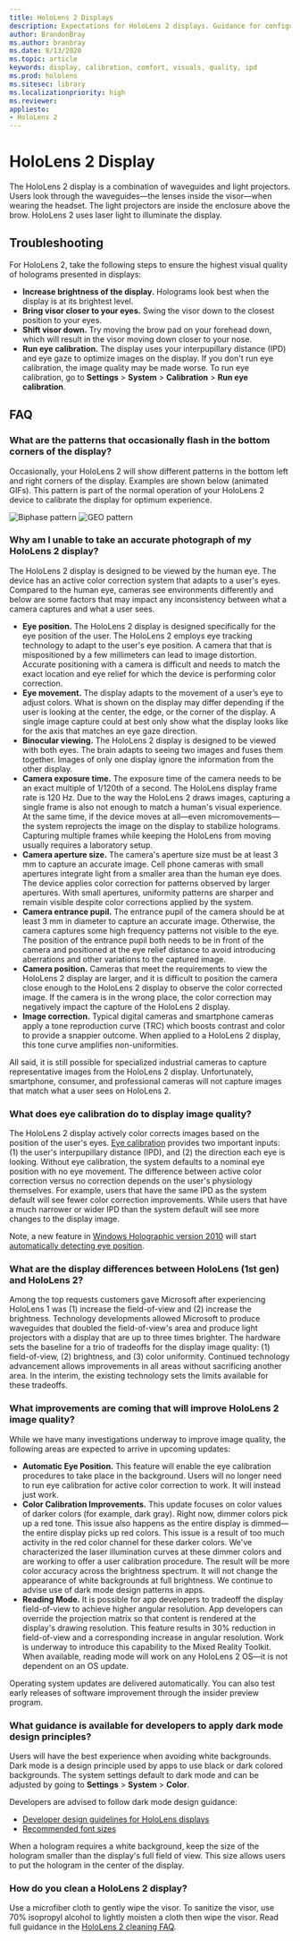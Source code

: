 ```yaml
---
title: HoloLens 2 Displays
description: Expectations for HoloLens 2 displays. Guidance for configuring displays for best image quality.
author: BrandonBray
ms.author: branbray
ms.date: 8/13/2020
ms.topic: article
keywords: display, calibration, comfort, visuals, quality, ipd
ms.prod: hololens
ms.sitesec: library
ms.localizationpriority: high
ms.reviewer: 
appliesto:
- HoloLens 2
---
```


# HoloLens 2 Display

The HoloLens 2 display is a combination of waveguides and light projectors. Users look through the waveguides—the lenses inside the visor—when wearing the headset. The light projectors are inside the enclosure above the brow. HoloLens 2 uses laser light to illuminate the display.

## Troubleshooting

For HoloLens 2, take the following steps to ensure the highest visual quality of holograms presented in displays:

* **Increase brightness of the display.** Holograms look best when the display is at its brightest level.
* **Bring visor closer to your eyes.** Swing the visor down to the closest position to your eyes.
* **Shift visor down.** Try moving the brow pad on your forehead down, which will result in the visor moving down closer to your nose.
* **Run eye calibration.** The display uses your interpupillary distance (IPD) and eye gaze to optimize images on the display. If you don't run eye calibration, the image quality may be made worse. To run eye calibration, go to **Settings** > **System** > **Calibration** > **Run eye calibration**.

## FAQ

### What are the patterns that occasionally flash in the bottom corners of the display?

Occasionally, your HoloLens 2 will show different patterns in the bottom left and right corners of the display. Examples are shown below (animated GIFs). This pattern is part of the normal operation of your HoloLens 2 device to calibrate the display for optimum experience.

![Biphase pattern](./images/DAT-Biphase-Fiducial.gif) ![GEO pattern](./images/DAT-GEO-Fiducial.gif)

### Why am I unable to take an accurate photograph of my HoloLens 2 display?

The HoloLens 2 display is designed to be viewed by the human eye. The device has an active color correction system that adapts to a user's eyes. Compared to the human eye, cameras see environments differently and below are some factors that may impact any inconsistency between what a camera captures and what a user sees.

* **Eye position.** The HoloLens 2 display is designed specifically for the eye position of the user. The HoloLens 2 employs eye tracking technology to adapt to the user's eye position. A camera that that is mispositioned by a few millimeters can lead to image distortion. Accurate positioning with a camera is difficult and needs to match the exact location and eye relief for which the device is performing color correction.
* **Eye movement.** The display adapts to the movement of a user’s eye to adjust colors. What is shown on the display may differ depending if the user is looking at the center, the edge, or the corner of the display. A single image capture could at best only show what the display looks like for the axis that matches an eye gaze direction.
* **Binocular viewing.** The HoloLens 2 display is designed to be viewed with both eyes. The brain adapts to seeing two images and fuses them together. Images of only one display ignore the information from the other display.
* **Camera exposure time.** The exposure time of the camera needs to be an exact multiple of 1/120th of a second. The HoloLens display frame rate is 120 Hz. Due to the way the HoloLens 2 draws images, capturing a single frame is also not enough to match a human's visual experience. At the same time, if the device moves at all—even micromovements—the system reprojects the image on the display to stabilize holograms. Capturing multiple frames while keeping the HoloLens from moving usually requires a laboratory setup.
* **Camera aperture size.** The camera's aperture size must be at least 3 mm to capture an accurate image. Cell phone cameras with small apertures integrate light from a smaller area than the human eye does. The device applies color correction for patterns observed by larger apertures. With small apertures, uniformity patterns are sharper and remain visible despite color corrections applied by the system.
* **Camera entrance pupil.** The entrance pupil of the camera should be at least 3 mm in diameter to capture an accurate image. Otherwise, the camera captures some high frequency patterns not visible to the eye. The position of the entrance pupil both needs to be in front of the camera and positioned at the eye relief distance to avoid introducing aberrations and other variations to the captured image.
* **Camera position.** Cameras that meet the requirements to view the HoloLens 2 display are larger, and it is difficult to position the camera close enough to the HoloLens 2 display to observe the color corrected image. If the camera is in the wrong place, the color correction may negatively impact the capture of the HoloLens 2 display.
* **Image correction.** Typical digital cameras and smartphone cameras apply a tone reproduction curve (TRC) which boosts contrast and color to provide a snappier outcome. When applied to a HoloLens 2 display, this tone curve amplifies non-uniformities.

All said, it is still possible for specialized industrial cameras to capture representative images from the HoloLens 2 display. Unfortunately, smartphone, consumer, and professional cameras will not capture images that match what a user sees on HoloLens 2.

### What does eye calibration do to display image quality?

The HoloLens 2 display actively color corrects images based on the position of the user's eyes. [Eye calibration](hololens-calibration.md) provides two important inputs: (1) the user's interpupillary distance (IPD), and (2) the direction each eye is looking. Without eye calibration, the system defaults to a nominal eye position with no eye movement. The difference between active color correction versus no correction depends on the user's physiology themselves. For example, users that have the same IPD as the system default will see fewer color correction improvements. While users that have a much narrower or wider IPD than the system default will see more changes to the display image.

Note, a new feature in [Windows Holographic version 2010](hololens-release-notes.md#windows-holographic-version-2010) will start [automatically detecting eye position](hololens-calibration.md#auto-eye-position-support). 

### What are the display differences between HoloLens (1st gen) and HoloLens 2?

Among the top requests customers gave Microsoft after experiencing HoloLens 1 was (1) increase the field-of-view and (2) increase the brightness. Technology developments allowed Microsoft to produce waveguides that doubled the field-of-view's area and produce light projectors with a display that are up to three times brighter. The hardware sets the baseline for a trio of tradeoffs for the display image quality: (1) field-of-view, (2) brightness, and (3) color uniformity. Continued technology advancement allows improvements in all areas without sacrificing another area. In the interim, the existing technology sets the limits available for these tradeoffs.

### What improvements are coming that will improve HoloLens 2 image quality?

While we have many investigations underway to improve image quality, the following areas are expected to arrive in upcoming updates:

* **Automatic Eye Position.** This feature will enable the eye calibration procedures to take place in the background. Users will no longer need to run eye calibration for active color correction to work. It will instead just work.
* **Color Calibration Improvements.** This update focuses on color values of darker colors (for example, dark gray). Right now, dimmer colors pick up a red tone. This issue also happens as the entire display is dimmed—the entire display picks up red colors. This issue is a result of too much activity in the red color channel for these darker colors. We've characterized the laser illumination curves at these dimmer colors and are working to offer a user calibration procedure. The result will be more color accuracy across the brightness spectrum. It will not change the appearance of white backgrounds at full brightness. We continue to advise use of dark mode design patterns in apps.
* **Reading Mode.** It is possible for app developers to tradeoff the display field-of-view to achieve higher angular resolution. App developers can override the projection matrix so that content is rendered at the display's drawing resolution. This feature results in 30% reduction in field-of-view and a corresponding increase in angular resolution. Work is underway to introduce this capability to the Mixed Reality Toolkit. When available, reading mode will work on any HoloLens 2 OS—it is not dependent on an OS update.

Operating system updates are delivered automatically. You can also test early releases of software improvement through the insider preview program.

### What guidance is available for developers to apply dark mode design principles?

Users will have the best experience when avoiding white backgrounds. Dark mode is a design principle used by apps to use black or dark colored backgrounds. The system settings default to dark mode and can be adjusted by going to **Settings** > **System** > **Color**.

Developers are advised to follow dark mode design guidance:

* [Developer design guidelines for HoloLens displays](https://docs.microsoft.com/windows/mixed-reality/designing-content-for-holographic-display#design-guidelines)
* [Recommended font sizes](https://docs.microsoft.com/windows/mixed-reality/typography#recommended-font-size)

When a hologram requires a white background, keep the size of the hologram smaller than the display's full field of view. This size allows users to put the hologram in the center of the display.

### How do you clean a HoloLens 2 display?

Use a microfiber cloth to gently wipe the visor. To sanitize the visor, use 70% isopropyl alcohol to lightly moisten a cloth then wipe the visor. Read full guidance in the [HoloLens 2 cleaning FAQ](hololens2-maintenance.md).

